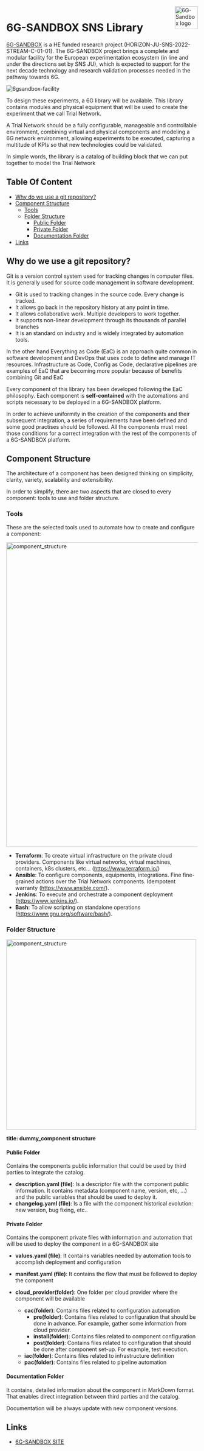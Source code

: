 <a href="https://6g-sandbox.eu/">
    <img src="https://6g-sandbox.eu/wp-content/uploads/2023/01/6g-sandbox-logo-2-300x138.jpg" alt="6G-Sandbox logo" title="6G-Sandbox" align="right" height="60" />
</a>

# 6G-SANDBOX SNS Library

[6G-SANDBOX](https://6g-sandbox.eu/) is a HE funded research project (HORIZON-JU-SNS-2022-STREAM-C-01-01). The 6G-SANDBOX project brings a complete and modular facility for the European experimentation ecosystem (in line and under the directions set by SNS JU), which is expected to support for the next decade technology and research validation processes needed in the pathway towards 6G.

![6gsandbox-facility](https://6g-sandbox.eu/wp-content/uploads/2022/12/6G_SANBOX-Facility-verview.png)

To design these experiments, a 6G library will be available. This library contains modules and physical equipment that will be used to create the experiment that we call Trial Network.

A Trial Network should be a fully configurable, manageable and controllable environment, combining virtual and physical components and modeling a 6G network environment, allowing experiments to be executed, capturing a multitude of KPIs so that new technologies could be validated.

In simple words, the library is a catalog of building block that we can put together to model the Trial Network

## Table Of Content

- [Why do we use a git repository?](#why-do-we-use-a-git-repository)
- [Component Structure](#component-structure)
  * [Tools](#tools)
  * [Folder Structure](#folder-structure)
    + [Public Folder](#public-folder)
    + [Private Folder](#private-folder)
    + [Documentation Folder](#documentation-folder)
- [Links](#links)

## Why do we use a git repository?

Git is a version control system used for tracking changes in computer files. It is generally used for source code management in software development.

+ Git is used to tracking changes in the source code. Every change is tracked.
+ It allows go back in the repository history at any point in time.
+ It allows collaborative work. Multiple developers to work together.
+ It supports non-linear development through its thousands of parallel branches
+ It is an standard on industry and is widely integrated by automation tools.

In the other hand Everything as Code (EaC) is an approach quite common in software development and DevOps that uses code to define and manage IT resources. Infrastructure as Code, Config as Code, declarative pipelines are examples of EaC that are becoming more popular because of benefits combining Git and EaC

Every component of this library has been developed following the EaC philosophy. Each component is **self-contained** with the automations and scripts necessary to be deployed in a 6G-SANDBOX platform. 

In order to achieve uniformity in the creation of the components and their subsequent integration, a series of requirements have been defined and some good practises should be followed. All the components must meet those conditions for a correct integration with the rest of the components of a 6G-SANDBOX platform.

## Component Structure

The architecture of a component has been designed thinking on simplicity, clarity, variety, scalability and extensibility. 

In order to simplify, there are two aspects that are closed to every component: tools to use and folder structure.

### Tools

These are the selected tools used to automate how to create and configure a component:

<img width="800" alt="component_structure" src="https://github.com/6G-SANDBOX/6G-Library/assets/1454351/9ebd3f9f-0a8f-458d-a27d-0daba77a934c">

+ **Terraform**: To create virtual infrastructure on the private cloud providers. Components like virtual networks, virtual machines, containers, k8s clusters, etc... (https://www.terraform.io/)
+ **Ansible**: To configure components, equipments, integrations. Fine fine-grained actions over the Trial Network components. Idempotent warranty (https://www.ansible.com/).
+ **Jenkins**: To execute and orchestrate a component deployment (https://www.jenkins.io/).
+ **Bash**: To allow scripting on standalone operations (https://www.gnu.org/software/bash/).

### Folder Structure
<img width="500" alt="component_structure" src="https://github.com/6G-SANDBOX/6G-Library/assets/1454351/5f18c78a-90d5-47c0-9876-e9de9b1132be">

**title: dummy_component structure**

#### Public Folder

Contains the components public information that could be used by third parties to integrate the catalog.

+ **description.yaml (file)**: Is a descriptor file with the component public information. It contains metadata (component name, version, etc, ...) and the public variables that should be used to deploy it.
+ **changelog.yaml (file)**: Is a file with the component historical evolution: new version, bug fixing, etc..

#### Private Folder

Contains the component private files with information and automation that will be used to deploy the component in a 6G-SANDBOX site

+ **values.yaml (file)**: It contains variables needed by automation tools to accomplish deployment and configuration
+ **manifest.yaml (file)**: It contains the flow that must be followed to deploy the component

+ **cloud_provider(folder)**: One folder per cloud provider where the component will be available

    + **cac(folder)**: Contains files related to configuration automation
        + **pre(folder)**: Contains files related to configuration that should be done in advance. For example, gather some information from cloud provider.
        + **install(folder)**: Contains files related to component configuration
        + **post(folder)**: Contains files related to configuration that should be done after component set-up. For example, test execution.
    + **iac(folder)**: Contains files related to infrastructure definition
    + **pac(folder)**: Contains files related to pipeline automation

#### Documentation Folder

It contains, detailed information about the component in MarkDown format. That enables direct integration between third parties and the catalog.

Documentation will be always update with new component versions.

## Links

* [6G-SANDBOX SITE](https://6g-sandbox.eu/)
